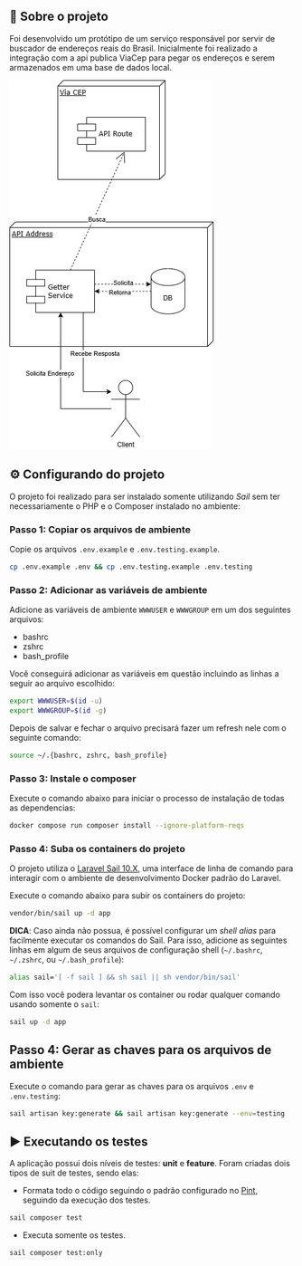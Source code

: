 ## 🚀 Sobre o projeto
Foi desenvolvido um protótipo de um serviço responsável por servir de buscador de endereços reais do Brasil. Inicialmente foi realizado a integração com a api publica ViaCep para pegar os endereços e serem armazenados em uma base de dados local.

<img src="./public/images/fluxo.png" alt="Arquitetura do serviço">

## ⚙️ Configurando do projeto

O projeto foi realizado para ser instalado somente utilizando *Sail* sem ter necessariamente o PHP e o Composer instalado no ambiente:

### Passo 1: Copiar os arquivos de ambiente
Copie os arquivos `.env.example` e `.env.testing.example`.

```bash
cp .env.example .env && cp .env.testing.example .env.testing
```

### Passo 2: Adicionar as variáveis de ambiente
Adicione as variáveis de ambiente `WWWUSER` e `WWWGROUP` em um dos seguintes arquivos:
* bashrc
* zshrc
* bash_profile

Você conseguirá adicionar as variáveis em questão incluindo as linhas a seguir ao arquivo escolhido:

```bash
export WWWUSER=$(id -u)
export WWWGROUP=$(id -g)
```

Depois de salvar e fechar o arquivo precisará fazer um refresh nele com o seguinte comando:
```bash
source ~/.{bashrc, zshrc, bash_profile}
```

### Passo 3: Instale o composer
Execute o comando abaixo para iniciar o processo de instalação de todas as dependencias:

```bash
docker compose run composer install --ignore-platform-reqs
```

### Passo 4: Suba os containers do projeto
O projeto utiliza o [Laravel Sail 10.X](https://laravel.com/docs/10.x/sail), uma interface de linha de comando para interagir com o ambiente de desenvolvimento Docker padrão do Laravel.

Execute o comando abaixo para subir os containers do projeto:

```bash
vendor/bin/sail up -d app
```

**DICA**: Caso ainda não possua, é possível configurar um *shell alias* para facilmente executar os comandos do Sail. Para isso, adicione as seguintes linhas em algum de seus arquivos de configuração shell (`~/.bashrc`, `~/.zshrc`, ou `~/.bash_profile`):

```bash
alias sail='[ -f sail ] && sh sail || sh vendor/bin/sail'
```

Com isso você podera levantar os container ou rodar qualquer comando usando somente o `sail`:

```bash
sail up -d app
```

## Passo 4: Gerar as chaves para os arquivos de ambiente
Execute o comando para gerar as chaves para os arquivos `.env` e `.env.testing`:

```bash
sail artisan key:generate && sail artisan key:generate --env=testing
```

## ▶️ Executando os testes
A aplicação possui dois níveis de testes: **unit** e **feature**. Foram criadas dois tipos de suit de testes, sendo elas:

- Formata todo o código seguindo o padrão configurado no [Pint](https://laravel.com/docs/10.x/pint#main-content), seguindo da execução dos testes.

```bash
sail composer test
```

- Executa somente os testes.

```bash
sail composer test:only
```
